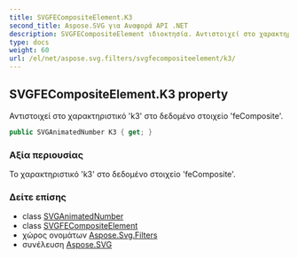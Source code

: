 ```yaml
---
title: SVGFECompositeElement.K3
second_title: Aspose.SVG για Αναφορά API .NET
description: SVGFECompositeElement ιδιοκτησία. Αντιστοιχεί στο χαρακτηριστικό k3 στο δεδομένο στοιχείο feComposite.
type: docs
weight: 60
url: /el/net/aspose.svg.filters/svgfecompositeelement/k3/
---
```

## SVGFECompositeElement.K3 property

Αντιστοιχεί στο χαρακτηριστικό 'k3' στο δεδομένο στοιχείο 'feComposite'.

```csharp
public SVGAnimatedNumber K3 { get; }
```

### Αξία περιουσίας

Το χαρακτηριστικό 'k3' στο δεδομένο στοιχείο 'feComposite'.

### Δείτε επίσης

* class [SVGAnimatedNumber](../../../aspose.svg.datatypes/svganimatednumber/)
* class [SVGFECompositeElement](../)
* χώρος ονομάτων [Aspose.Svg.Filters](../../svgfecompositeelement/)
* συνέλευση [Aspose.SVG](../../../)


